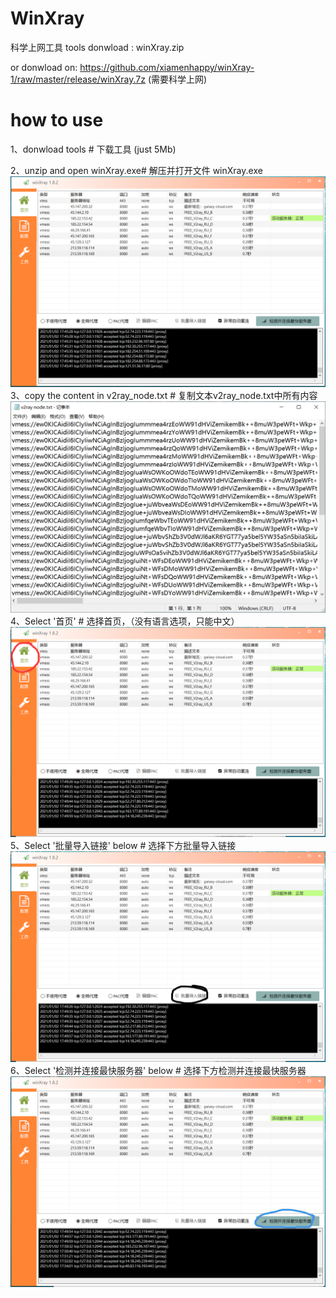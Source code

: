 # WinXray
科学上网工具 tools
donwload : winXray.zip

or donwload on: https://github.com/xiamenhappy/winXray-1/raw/master/release/winXray.7z (需要科学上网)


# how to use

1、donwload tools # 下载工具 (just 5Mb)

2、unzip and open winXray.exe# 解压并打开文件 winXray.exe
![image](https://github.com/a1802lzw/WinXray/blob/main/20210102174618.png)
3、copy the content in v2ray_node.txt # 复制文本v2ray_node.txt中所有内容
![image](https://github.com/a1802lzw/WinXray/blob/main/20210102174908.png)
4、Select '首页' # 选择首页，（没有语言选项，只能中文）
![image](https://github.com/a1802lzw/WinXray/blob/main/20210102175023.png)
5、Select '批量导入链接' below  # 选择下方批量导入链接
![image](https://github.com/a1802lzw/WinXray/blob/main/20210102175045.png)
6、Select '检测并连接最快服务器' below  # 选择下方检测并连接最快服务器
![image](https://github.com/a1802lzw/WinXray/blob/main/20210102175431.png)
